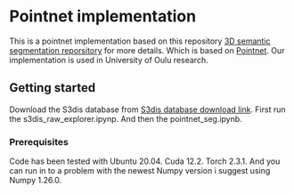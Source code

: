 # Pointnet implementation
This is a pointnet implementation based on this repository [3D semantic segmentation reporsitory](https://github.com/itberrios/3D) for more details. Which is based on [Pointnet](https://github.com/charlesq34/pointnet). Our implementation is used in University of Oulu research.
## Getting started
Download the S3dis database from [S3dis database download link](https://docs.google.com/forms/d/e/1FAIpQLScDimvNMCGhy_rmBA2gHfDu3naktRm6A8BPwAWWDv-Uhm6Shw/viewform?c=0&w=1). First run the s3dis_raw_explorer.ipynp. And then the pointnet_seg.ipynb.
### Prerequisites
Code has been tested with Ubuntu 20.04. Cuda 12.2. Torch 2.3.1. And you can run in to a problem with the newest Numpy version i suggest using Numpy 1.26.0.
